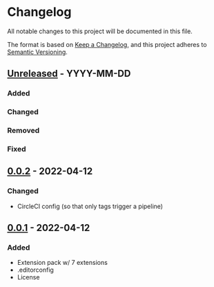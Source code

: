 # Changelog
All notable changes to this project will be documented in this file.

The format is based on [Keep a Changelog](https://keepachangelog.com/en/1.0.0/),
and this project adheres to [Semantic Versioning](https://semver.org/spec/v2.0.0.html).

## [Unreleased] - YYYY-MM-DD
### Added
### Changed
### Removed
### Fixed

## [0.0.2] - 2022-04-12
### Changed
- CircleCI config (so that only tags trigger a pipeline)

## [0.0.1] - 2022-04-12
### Added
- Extension pack w/ 7 extensions
- .editorconfig
- License

[Unreleased]: https://github.com/NdagiStanley/remote-ext-pack/compare/v0.0.2...HEAD
[0.0.2]: https://github.com/NdagiStanley/remote-ext-pack/compare/v0.0.1...v0.0.2
[0.0.1]: https://github.com/NdagiStanley/remote-ext-pack/releases/tag/v0.0.1
